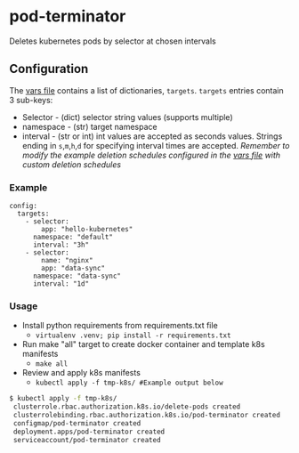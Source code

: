 # pod-terminator

Deletes kubernetes pods by selector at chosen intervals 

## Configuration

The [vars file](https://github.com/tmegow/pod-terminator/blob/master/k8s/vars/main.yaml) contains a list of dictionaries, `targets`. `targets` entries contain 3 sub-keys:
* Selector - (dict) selector string values (supports multiple)
* namespace - (str) target namespace
* interval - (str or int) int values are accepted as seconds values. Strings ending in `s`,`m`,`h`,`d` for specifying interval times are accepted.
_Remember to modify the example deletion schedules configured in the [vars file](https://github.com/tmegow/pod-terminator/blob/master/k8s/vars/main.yaml) with custom deletion schedules_

### Example
```
config:
  targets:
    - selector:
        app: "hello-kubernetes"
      namespace: "default"
      interval: "3h"
    - selector:
        name: "nginx"
        app: "data-sync"
      namespace: "data-sync"
      interval: "1d"
```
### Usage
* Install python requirements from requirements.txt file
  * `virtualenv .venv; pip install -r requirements.txt`
* Run make "all" target to create docker container and template k8s manifests
  * `make all`
* Review and apply k8s manifests
  * `kubectl apply -f tmp-k8s/ #Example output below`

```bash
$ kubectl apply -f tmp-k8s/
 clusterrole.rbac.authorization.k8s.io/delete-pods created
 clusterrolebinding.rbac.authorization.k8s.io/pod-terminator created
 configmap/pod-terminator created
 deployment.apps/pod-terminator created
 serviceaccount/pod-terminator created
```
